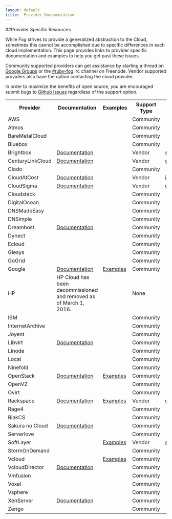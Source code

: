 ```yaml
---
layout: default
title:  Provider Documentation
---
```


##Provider Specific Resources

While Fog strives to provide a generalized abstraction to the Cloud, sometimes this cannot be accomplished due to specific differences in each cloud implementation.
This page provides links to provider specific documentation and examples to help you get past these issues.

Community supported providers can get assistance by starting a thread on [Google Groups](https://groups.google.com/forum/?fromgroups=#!forum/ruby-fog) or the [#ruby-fog](irc://irc.freenode.net/ruby-fog) irc channel on Freenode. Vendor supported providers also have the option contacting the cloud provider.

In order to maximize the benefits of open source, you are encouraged submit bugs to [Github Issues](https://github.com/fog/fog/issues) regardless of the support option.

<table>
   <tr>
     <th>Provider</th>
     <th>Documentation</th>
     <th>Examples</th>
     <th>Support Type</th>
     <th>Support Address</th>
   </tr>
   <tr>
     <td>AWS</td>
     <td></td>
     <td></td>
     <td>Community</td>
     <td></td>
   </tr>
   <tr>
     <td>Atmos</td>
     <td></td>
     <td></td>
     <td>Community</td>
     <td></td>
   </tr>
   <tr>
     <td>BareMetalCloud</td>
     <td></td>
     <td></td>
     <td>Community</td>
     <td></td>
   </tr>
   <tr>
     <td>Bluebox</td>
     <td></td>
     <td></td>
     <td>Community</td>
     <td></td>
   </tr>
   <tr>
     <td>Brightbox</td>
     <td><a href="http://docs.brightbox.com/guides/ruby/fog/">Documentation</a></td>
     <td></td>
     <td>Vendor</td>
     <td><a href="mailto:support@brightbox.com">support@brightbox.com</a></td>
   </tr>
   <tr>
     <td>CenturyLinkCloud</td>
     <td><a href="https://github.com/CenturyLinkCloud/fog-clc">Documentation</a></td>
     <td></td>
     <td>Vendor</td>
     <td><a href="mailto:ecosystem@centurylinkcloud.com">ecosystem@centurylinkcloud.com</a></td>
   </tr>
   <tr>
     <td>Clodo</td>
     <td></td>
     <td></td>
     <td>Community</td>
     <td></td>
   </tr>
   <tr>
     <td>CloudAtCost</td>
     <td><a href="https://github.com/fog/fog-cloudatcost/blob/master/lib/fog/cloudatcost/examples/getting_started.md">Documentation</a></td>
     <td></td>
     <td>Vendor</td>
     <td><a href="mailto:info@surajms.com">info@surajms.com</a></td>
   </tr>
   <tr>
     <td>CloudSigma</td>
     <td><a href="https://github.com/fog/fog/blob/master/lib/fog/cloudsigma/docs/getting_started.md">Documentation</a></td>
     <td></td>
     <td>Vendor</td>
     <td><a href="mailto:dev-support@cloudsigma.com">dev-support@cloudsigma.com</a></td>
   </tr>
   <tr>
     <td>Cloudstack</td>
     <td></td>
     <td></td>
     <td>Community</td>
     <td></td>
   </tr>
   <tr>
     <td>DigitalOcean</td>
     <td></td>
     <td></td>
     <td>Community</td>
     <td></td>
   </tr>
   <tr>
     <td>DNSMadeEasy</td>
     <td></td>
     <td></td>
     <td>Community</td>
     <td></td>
   </tr>
   <tr>
     <td>DNSimple</td>
     <td></td>
     <td></td>
     <td>Community</td>
     <td></td>
   </tr>
   <tr>
     <td>Dreamhost</td>
     <td><a href="https://github.com/fog/fog/blob/master/lib/fog/dreamhost/examples/dns/getting_started.md">Documentation</a></td>
     <td></td>
     <td>Community</td>
     <td></td>
   </tr>
   <tr>
     <td>Dynect</td>
     <td></td>
     <td></td>
     <td>Community</td>
     <td></td>
   </tr>
   <tr>
     <td>Ecloud</td>
     <td></td>
     <td></td>
     <td>Community</td>
     <td></td>
   </tr>
   <tr>
     <td>Glesys</td>
     <td></td>
     <td></td>
     <td>Community</td>
     <td></td>
   </tr>
   <tr>
     <td>GoGrid</td>
     <td></td>
     <td></td>
     <td>Community</td>
     <td></td>
   </tr>
   <tr>
     <td>Google</td>
     <td><a href="https://github.com/fog/fog-google/blob/master/README.md">Documentation</a></td>
     <td><a href="https://github.com/fog/fog-google/tree/master/examples">Examples</a></td>
     <td>Community</td>
     <td></td>
   </tr>
   <tr>
     <td>HP</td>
     <td>HP Cloud has been decommissioned and removed as of March 1, 2016. </td>
     <td></td>
     <td>None</td>
     <td></td>
   </tr>
   <tr>
     <td>IBM</td>
     <td></td>
     <td></td>
     <td>Community</td>
     <td></td>
   </tr>
   <tr>
     <td>InternetArchive</td>
     <td></td>
     <td></td>
     <td>Community</td>
     <td></td>
   </tr>
   <tr>
     <td>Joyent</td>
     <td></td>
     <td></td>
     <td>Community</td>
     <td></td>
   </tr>
   <tr>
     <td>Libvirt</td>
     <td><a href="https://github.com/fog/fog-libvirt/blob/master/lib/fog/libvirt/models/compute/README.md">Documentation</a></td>
     <td></td>
     <td>Community</td>
     <td></td>
   </tr>
   <tr>
     <td>Linode</td>
     <td></td>
     <td></td>
     <td>Community</td>
     <td></td>
   </tr>
   <tr>
     <td>Local</td>
     <td></td>
     <td></td>
     <td>Community</td>
     <td></td>
   </tr>
   <tr>
     <td>Ninefold</td>
     <td></td>
     <td></td>
     <td>Community</td>
     <td></td>
   </tr>
   <tr>
     <td>OpenStack</td>
     <td><a href="https://github.com/fog/fog-openstack/blob/master/docs/getting_started.md">Documentation</a></td>
     <td><a href="https://github.com/fog/fog-openstack/tree/master/examples">Examples</a></td>
     <td>Community</td>
     <td></td>
   </tr>
   <tr>
     <td>OpenVZ</td>
     <td></td>
     <td></td>
     <td>Community</td>
     <td></td>
   </tr>
   <tr>
     <td>Ovirt</td>
     <td></td>
     <td></td>
     <td>Community</td>
     <td></td>
   </tr>
    <tr>
      <td>Rackspace</td>
      <td><a href="https://github.com/fog/fog/blob/master/lib/fog/rackspace/docs/getting_started.md">Documentation</a></td>
      <td><a href="https://github.com/fog/fog/tree/master/lib/fog/rackspace/examples">Examples</a></td>
      <td>Vendor</td>
      <td><a href="https://developer.rackspace.com/support">developer.rackspace.com/support</a></td>
    </tr>
   <tr>
     <td>Rage4</td>
     <td></td>
     <td></td>
     <td>Community</td>
     <td></td>
   </tr>
   <tr>
     <td>RiakCS</td>
     <td></td>
     <td></td>
     <td>Community</td>
     <td></td>
   </tr>
   <tr>
     <td>Sakura no Cloud</td>
     <td><a href="https://github.com/fog/fog-sakuracloud/wiki/Getting-started-for-SakuraCloud">Documentation</a></td>
     <td></td>
     <td>Community</td>
     <td></td>
   </tr>
   <tr>
     <td>Serverlove</td>
     <td></td>
     <td></td>
     <td>Community</td>
     <td></td>
   </tr>
   <tr>
     <td>SoftLayer</td>
     <td></td>
     <td><a href="https://github.com/fog/fog-softlayer/tree/master/examples">Examples</a></td>
     <td>Vendor</td>
     <td><a href="mailto:sldn@softlayer.com">sldn@softlayer.com</a></td>
   </tr>
   <tr>
     <td>StormOnDemand</td>
     <td></td>
     <td></td>
     <td>Community</td>
     <td></td>
   </tr>
   <tr>
     <td>Vcloud</td>
     <td></td>
     <td><a href="https://github.com/fog/fog/tree/master/lib/fog/vcloud/examples">Examples</a></td>
     <td>Community</td>
     <td></td>
   </tr>
   <tr>
     <td>VcloudDirector</td>
     <td><a href="https://github.com/fog/fog/tree/master/lib/fog/vcloud_director/README.md">Documentation</a></td>
     <td></td>
     <td>Community</td>
     <td></td>
   </tr>
   <tr>
     <td>Vmfusion</td>
     <td></td>
     <td></td>
     <td>Community</td>
     <td></td>
   </tr>
   <tr>
     <td>Voxel</td>
     <td></td>
     <td></td>
     <td>Community</td>
     <td></td>
   </tr>
   <tr>
     <td>Vsphere</td>
     <td></td>
     <td></td>
     <td>Community</td>
     <td></td>
   </tr>
   <tr>
     <td>XenServer</td>
     <td><a href="https://github.com/fog/fog/tree/master/lib/fog/xenserver/examples">Documentation</a></td>
     <td></td>
     <td>Community</td>
     <td></td>
   </tr>
   <tr>
     <td>Zerigo</td>
     <td></td>
     <td></td>
     <td>Community</td>
     <td></td>
   </tr>
 </table>
